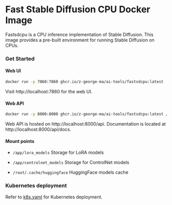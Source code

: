 # Fast Stable Diffusion CPU Docker Image

Fastsdcpu is a CPU inference implementation of Stable Diffusion. This image provides a pre-built environment for running Stable Diffusion on CPUs.

### Get Started

#### Web UI

```bash
docker run -p 7860:7860 ghcr.io/z-george-ma/ai-tools/fastsdcpu:latest
```

Visit http://localhost:7860 for the web UI.

#### Web API

```bash
docker run -p 8000:8000 ghcr.io/z-george-ma/ai-tools/fastsdcpu:latest /app/start-webserver.sh
```

Web API is hosted on http://localhost:8000/api. Documentation is located at http://localhost:8000/api/docs.

#### Mount points

- `/app/lora_models`
  Storage for LoRA models

- `/app/controlnet_models`
  Storage for ControlNet models

- `/root/.cache/huggingface`
  HuggingFace models cache

### Kubernetes deployment

Refer to [k8s.yaml](https://github.com/z-george-ma/ai-tools/blob/main/fastsdcpu/k8s.yaml) for Kubernetes deployment.
